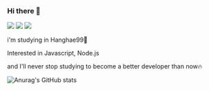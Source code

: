 ### Hi there 👋

<!--
**tastekim/tastekim** is a ✨ _special_ ✨ repository because its `README.md` (this file) appears on your GitHub profile.

Here are some ideas to get you started:

- 🔭 I’m currently working on ...
- 🌱 I’m currently learning ...
- 👯 I’m looking to collaborate on ...
- 🤔 I’m looking for help with ...
- 💬 Ask me about ...
- 📫 How to reach me: ...
- 😄 Pronouns: ...
- ⚡ Fun fact: ...
-->

<a href="https://tastekim-oneul.tistory.com/" target="_blank"><img src="https://img.shields.io/badge/BLOG-00cec9?style=flat&logo=tistory&logoColor=FFFFFF"/></a>
<a href="https://www.instagram.com/tastekim_" target="_blank"><img src="https://img.shields.io/badge/INSTAGRAM-fab1a0?style=flat&logo=instagram&logoColor=FFFFFF"/></a>
<a href="" target="_blank"><img src="https://img.shields.io/badge/tastekim@kakao.com-fdcb6e?style=flat&logo=gmail&logoColor=FFFFFF"/></a>

<p>i'm studying in Hanghae99🚢<p>
  
<p>Interested in Javascript, Node.js<p>
  
  
<p>and I'll never stop studying to become a better developer than now🔥<p>

![Anurag's GitHub stats](https://github-readme-stats.vercel.app/api?username=tastekim&show_icons=true&theme=radical)
